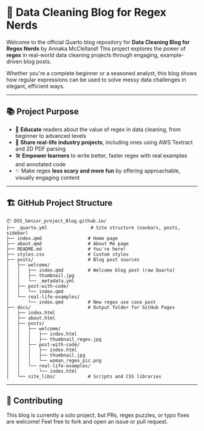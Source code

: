 # 🧼 Data Cleaning Blog for Regex Nerds

Welcome to the official Quarto blog repository for **Data Cleaning Blog for Regex Nerds** by Annaka McClelland! This project explores the power of **regex** in real-world data cleaning projects through engaging, example-driven blog posts.

Whether you're a complete beginner or a seasoned analyst, this blog shows how regular expressions can be used to solve messy data challenges in elegant, efficient ways.

---

## 📚 Project Purpose

- 📖 **Educate** readers about the value of regex in data cleaning, from beginner to advanced levels
- 🧪 **Share real-life industry projects**, including ones using AWS Textract and 2D PDF parsing
- 🛠️ **Empower learners** to write better, faster regex with real examples and annotated code
- ✨ Make regex **less scary and more fun** by offering approachable, visually engaging content

---

## 🏗️ GitHub Project Structure

```plaintext
📦 DSS_Senior_project_Blog.github.io/
├── _quarto.yml                # Site structure (navbars, posts, sidebar)
├── index.qmd                 # Home page
├── about.qmd                 # About Me page
├── README.md                 # You're here!
├── styles.css                # Custom styles
├── posts/                    # Blog post sources
│   ├── welcome/
│   │   ├── index.qmd         # Welcome blog post (raw Quarto)
│   │   ├── thumbnail.jpg
│   │   └── _metadata.yml
│   ├── post-with-code/
│   │   └── index.qmd
│   └── real-life-examples/
│       └── index.qmd         # New regex use case post
├── docs/                     # Output folder for GitHub Pages
│   ├── index.html
│   ├── about.html
│   ├── posts/
│   │   ├── welcome/
│   │   │   ├── index.html
│   │   │   ├── thumbnail_regex.jpg
│   │   ├── post-with-code/
│   │   │   ├── index.html
│   │   │   ├── thumbnail.jpg
│   │   │   └── woman_regex_pic.png
│   │   └── real-life-examples/
│   │       └── index.html
│   └── site_libs/            # Scripts and CSS libraries
```

---

## 🤝 Contributing
This blog is currently a solo project, but PRs, regex puzzles, or typo fixes are welcome! Feel free to fork and open an issue or pull request.